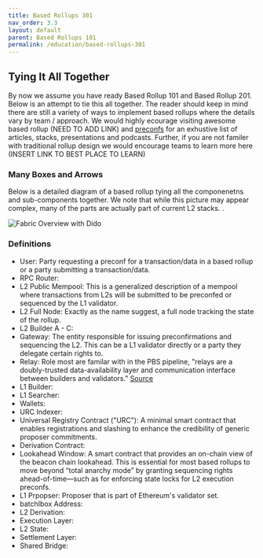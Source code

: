 ```yaml
---
title: Based Rollups 301
nav_order: 3.3
layout: default
parent: Based Rollups 101
permalink: /education/based-rollups-301
---
```


## Tying It All Together

By now we assume you have ready Based Rollup 101 and Based Rollup 201. Below is an attempt to tie this all together. The reader should keep in mind there are still a variety of ways to implement based rollups where the details vary by team / approach. We would highly ecourage visiting awesome based rollup (NEED TO ADD LINK) and [preconfs](https://github.com/eth-fabric/awesome-based-preconfs) for an exhustive list of articles, stacks, presentations and podcasts. Further, if you are not familer with traditional rollup design we would encourage teams to learn more here (INSERT LINK TO BEST PLACE TO LEARN)

### Many Boxes and Arrows
Below is a detailed diagram of a based rollup tying all the componenetns and sub-components together. We note that while this picture may appear complex, many of the parts are actually part of current L2 stacks. .

![Fabric Overview with Dido](/website/assets/images/dido-overview.png)

### Definitions
- User: Party requesting a preconf for a transaction/data in a based rollup or a party submitting a transaction/data. 
- RPC Router:
- L2 Public Mempool: This is a generalized description of a mempool where transactions from L2s will be submitted to be preconfed or sequenced by the L1 validator. 
- L2 Full Node: Exactly as the name suggest, a full node tracking the state of the rollup. 
- L2 Builder A - C:
- Gateway: The entity responsible for issuing preconfirmations and sequencing the L2. This can be a L1 validator directly or a party they delegate certain rights to.
- Relay: Role most are familar with in the PBS pipeline, "relays are a doubly-trusted data-availability layer and communication interface between builders and validators." [Source](https://docs.flashbots.net/flashbots-mev-boost/relay#:~:text=mev%2Dboost%20is%20effectively%20just,might%20connect%20to%20many%20relays.)
- L1 Builder: 
- L1 Searcher:
- Wallets: 
- URC Indexer: 
- Universal Registry Contract ("URC"): A minimal smart contract that enables registrations and slashing to enhance the credibility of generic proposer commitments.
- Derivation Contract:
- Lookahead Window: A smart contract that provides an on-chain view of the beacon chain lookahead. This is essential for most based rollups to move beyond “total anarchy mode” by granting sequencing rights ahead-of-time—such as for enforcing state locks for L2 execution preconfs.
- L1 Prpopser: Proposer that is part of Ethereum's validator set.
- batchIbox Address:
- L2 Derivation:
- Execution Layer:
- L2 State:
- Settlement Layer:
- Shared Bridge:
